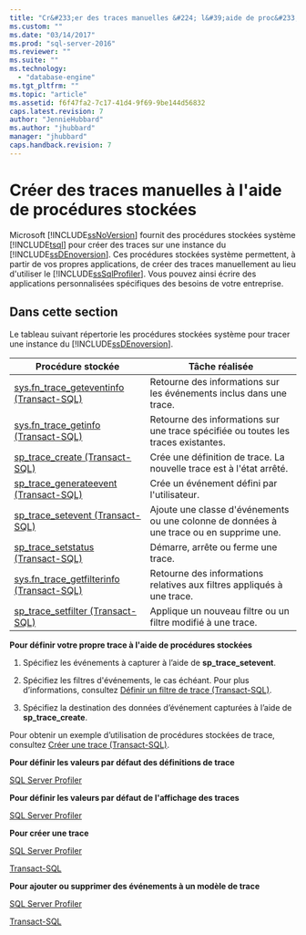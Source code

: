 ```yaml
---
title: "Cr&#233;er des traces manuelles &#224; l&#39;aide de proc&#233;dures stock&#233;es | Microsoft Docs"
ms.custom: ""
ms.date: "03/14/2017"
ms.prod: "sql-server-2016"
ms.reviewer: ""
ms.suite: ""
ms.technology: 
  - "database-engine"
ms.tgt_pltfrm: ""
ms.topic: "article"
ms.assetid: f6f47fa2-7c17-41d4-9f69-9be144d56832
caps.latest.revision: 7
author: "JennieHubbard"
ms.author: "jhubbard"
manager: "jhubbard"
caps.handback.revision: 7
---
```

# Cr&#233;er des traces manuelles &#224; l&#39;aide de proc&#233;dures stock&#233;es
  Microsoft [!INCLUDE[ssNoVersion](../../includes/ssnoversion-md.md)] fournit des procédures stockées système [!INCLUDE[tsql](../../includes/tsql-md.md)] pour créer des traces sur une instance du [!INCLUDE[ssDEnoversion](../../includes/ssdenoversion-md.md)]. Ces procédures stockées système permettent, à partir de vos propres applications, de créer des traces manuellement au lieu d'utiliser le [!INCLUDE[ssSqlProfiler](../../includes/sssqlprofiler-md.md)]. Vous pouvez ainsi écrire des applications personnalisées spécifiques des besoins de votre entreprise.  
  
## Dans cette section  
 Le tableau suivant répertorie les procédures stockées système pour tracer une instance du [!INCLUDE[ssDEnoversion](../../includes/ssdenoversion-md.md)].  
  
|Procédure stockée|Tâche réalisée|  
|----------------------|--------------------|  
|[sys.fn_trace_geteventinfo &#40;Transact-SQL&#41;](../../relational-databases/system-functions/sys-fn-trace-geteventinfo-transact-sql.md)|Retourne des informations sur les événements inclus dans une trace.|  
|[sys.fn_trace_getinfo &#40;Transact-SQL&#41;](../../relational-databases/system-functions/sys-fn-trace-getinfo-transact-sql.md)|Retourne des informations sur une trace spécifiée ou toutes les traces existantes.|  
|[sp_trace_create &#40;Transact-SQL&#41;](../../relational-databases/system-stored-procedures/sp-trace-create-transact-sql.md)|Crée une définition de trace. La nouvelle trace est à l'état arrêté.|  
|[sp_trace_generateevent &#40;Transact-SQL&#41;](../../relational-databases/system-stored-procedures/sp-trace-generateevent-transact-sql.md)|Crée un événement défini par l'utilisateur.|  
|[sp_trace_setevent &#40;Transact-SQL&#41;](../../relational-databases/system-stored-procedures/sp-trace-setevent-transact-sql.md)|Ajoute une classe d'événements ou une colonne de données à une trace ou en supprime une.|  
|[sp_trace_setstatus &#40;Transact-SQL&#41;](../../relational-databases/system-stored-procedures/sp-trace-setstatus-transact-sql.md)|Démarre, arrête ou ferme une trace.|  
|[sys.fn_trace_getfilterinfo &#40;Transact-SQL&#41;](../../relational-databases/system-functions/sys-fn-trace-getfilterinfo-transact-sql.md)|Retourne des informations relatives aux filtres appliqués à une trace.|  
|[sp_trace_setfilter &#40;Transact-SQL&#41;](../../relational-databases/system-stored-procedures/sp-trace-setfilter-transact-sql.md)|Applique un nouveau filtre ou un filtre modifié à une trace.|  
  
 **Pour définir votre propre trace à l'aide de procédures stockées**  
  
1.  Spécifiez les événements à capturer à l’aide de **sp_trace_setevent**.  
  
2.  Spécifiez les filtres d'événements, le cas échéant. Pour plus d’informations, consultez [Définir un filtre de trace &#40;Transact-SQL&#41;](../../relational-databases/sql-trace/set-a-trace-filter-transact-sql.md).  
  
3.  Spécifiez la destination des données d’événement capturées à l’aide de **sp_trace_create**.  
  
 Pour obtenir un exemple d’utilisation de procédures stockées de trace, consultez [Créer une trace &#40;Transact-SQL&#41;](../../relational-databases/sql-trace/create-a-trace-transact-sql.md).  
  
 **Pour définir les valeurs par défaut des définitions de trace**  
  
 [SQL Server Profiler](../../tools/sql-server-profiler/set-trace-definition-defaults-sql-server-profiler.md)  
  
 **Pour définir les valeurs par défaut de l'affichage des traces**  
  
 [SQL Server Profiler](../../tools/sql-server-profiler/set-trace-display-defaults-sql-server-profiler.md)  
  
 **Pour créer une trace**  
  
 [SQL Server Profiler](../../tools/sql-server-profiler/create-a-trace-sql-server-profiler.md)  
  
 [Transact-SQL](../../relational-databases/sql-trace/create-a-trace-transact-sql.md)  
  
 **Pour ajouter ou supprimer des événements à un modèle de trace**  
  
 [SQL Server Profiler](../../tools/sql-server-profiler/specify-events-and-data-columns-for-a-trace-file-sql-server-profiler.md)  
  
 [Transact-SQL](../../relational-databases/system-stored-procedures/sp-trace-setevent-transact-sql.md)  
  
  